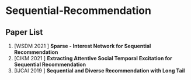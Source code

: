 # Sequential-Recommendation

## Paper List

1. \[WSDM 2021 \] **Sparse - Interest Network for Sequential Recommendation**
2. \[CIKM 2021 \] **Extracting Attentive Social Temporal Excitation for Sequential Recommendation**
3. \[IJCAI 2019 \] **Sequential and Diverse Recommendation with Long Tail**

